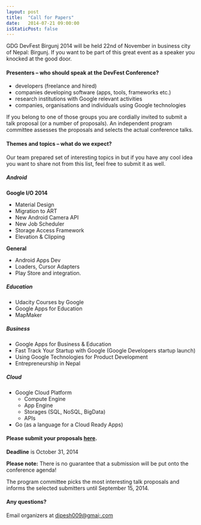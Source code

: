 ```yaml
---
layout: post
title:  "Call for Papers"
date:   2014-07-21 09:00:00
isStaticPost: false
---
```

GDG DevFest Birgunj 2014 will be held 22nd of November in business city of Nepal: Birgunj. If you want to be part of this great event as a speaker you knocked at the good door.

#### Presenters – who should speak at the DevFest Conference?

* developers (freelance and hired)
* companies developing software (apps, tools, frameworks etc.)
* research institutions with Google relevant activities
* companies, organisations and individuals using Google technologies

If you belong to one of those groups you are cordially invited to submit a talk proposal (or a number of proposals). An independent program committee assesses the proposals and selects the actual conference talks.<br/>

#### Themes and topics – what do we expect?
Our team prepared set of interesting topics in but if you have any cool idea you want to share not from this list, feel free to submit it as well.

##### Android

__Google I/O 2014__

* Material Design
* Migration to ART
* New Android Camera API
* New Job Scheduler
* Storage Access Framework
* Elevation & Clipping

__General__

* Android Apps Dev
* Loaders, Cursor Adapters
* Play Store and integration.

##### Education

* Udacity Courses by Google
* Google Apps for Education
* MapMaker

##### Business

* Google Apps for Business & Education
* Fast Track Your Startup with Google (Google Developers startup launch)
* Using Google Technologies for Product Development
* Entrepreneurship in Nepal


##### Cloud

* Google Cloud Platform
  * Compute Engine
  * App Engine
  * Storages (SQL, NoSQL, BigData)
  * APIs
* Go (as a language for a Cloud Ready Apps)


#### Please submit your proposals [here](http://bit.ly/dfua-c4p).
__Deadline__ is October 31, 2014

__Please note:__ There is no guarantee that a submission will be put onto the conference agenda!<br/>

The program committee picks the most interesting talk proposals and informs the selected submitters until September 15, 2014.<br/>

#### Any questions? 
Email organizers at [dipesh009@gmai;.com](mailto:dipesh009@gmail.com)

